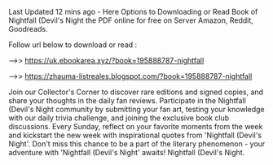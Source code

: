Last Updated 12 mins ago - Here Options to Downloading or Read Book of Nightfall (Devil's Night the PDF online for free on Server Amazon, Reddit, Goodreads.
 
Follow url below to download or read :
 
-->> https://uk.ebookarea.xyz/?book=195888787-nightfall
 
-->> https://zhauma-listreales.blogspot.com/?book=195888787-nightfall
 
Join our Collector's Corner to discover rare editions and signed copies, and share your thoughts in the daily fan reviews.
Participate in the Nightfall (Devil's Night community by submitting your fan art, testing your knowledge with our daily trivia challenge, and joining the exclusive book club discussions.
Every Sunday, reflect on your favorite moments from the week and kickstart the new week with inspirational quotes from 'Nightfall (Devil's Night'. Don't miss this chance to be a part of the literary phenomenon - your adventure with 'Nightfall (Devil's Night' awaits! Nightfall (Devil's Night.
